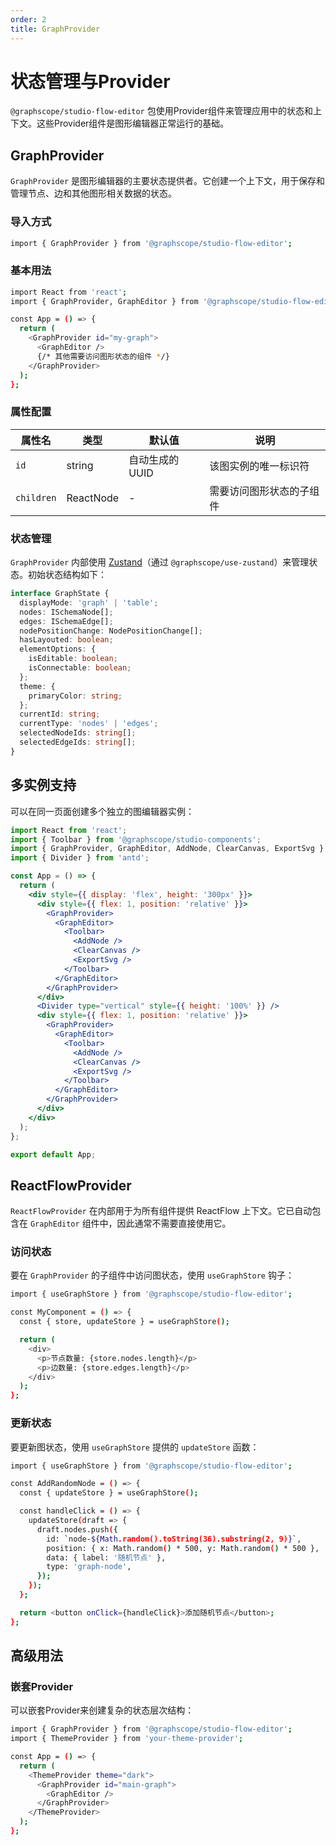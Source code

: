 ```yaml
---
order: 2
title: GraphProvider
---
```


# 状态管理与Provider

`@graphscope/studio-flow-editor` 包使用Provider组件来管理应用中的状态和上下文。这些Provider组件是图形编辑器正常运行的基础。

## GraphProvider

`GraphProvider` 是图形编辑器的主要状态提供者。它创建一个上下文，用于保存和管理节点、边和其他图形相关数据的状态。

### 导入方式

```bash
import { GraphProvider } from '@graphscope/studio-flow-editor';
```

### 基本用法

```bash
import React from 'react';
import { GraphProvider, GraphEditor } from '@graphscope/studio-flow-editor';

const App = () => {
  return (
    <GraphProvider id="my-graph">
      <GraphEditor />
      {/* 其他需要访问图形状态的组件 */}
    </GraphProvider>
  );
};
```

### 属性配置

| 属性名     | 类型      | 默认值         | 说明                     |
| ---------- | --------- | -------------- | ------------------------ |
| `id`       | string    | 自动生成的UUID | 该图实例的唯一标识符     |
| `children` | ReactNode | -              | 需要访问图形状态的子组件 |

### 状态管理

`GraphProvider` 内部使用 [Zustand](https://github.com/pmndrs/zustand)（通过 `@graphscope/use-zustand`）来管理状态。初始状态结构如下：

```typescript
interface GraphState {
  displayMode: 'graph' | 'table';
  nodes: ISchemaNode[];
  edges: ISchemaEdge[];
  nodePositionChange: NodePositionChange[];
  hasLayouted: boolean;
  elementOptions: {
    isEditable: boolean;
    isConnectable: boolean;
  };
  theme: {
    primaryColor: string;
  };
  currentId: string;
  currentType: 'nodes' | 'edges';
  selectedNodeIds: string[];
  selectedEdgeIds: string[];
}
```

## 多实例支持

可以在同一页面创建多个独立的图编辑器实例：

```jsx
import React from 'react';
import { Toolbar } from '@graphscope/studio-components';
import { GraphProvider, GraphEditor, AddNode, ClearCanvas, ExportSvg } from '@graphscope/studio-flow-editor';
import { Divider } from 'antd';

const App = () => {
  return (
    <div style={{ display: 'flex', height: '300px' }}>
      <div style={{ flex: 1, position: 'relative' }}>
        <GraphProvider>
          <GraphEditor>
            <Toolbar>
              <AddNode />
              <ClearCanvas />
              <ExportSvg />
            </Toolbar>
          </GraphEditor>
        </GraphProvider>
      </div>
      <Divider type="vertical" style={{ height: '100%' }} />
      <div style={{ flex: 1, position: 'relative' }}>
        <GraphProvider>
          <GraphEditor>
            <Toolbar>
              <AddNode />
              <ClearCanvas />
              <ExportSvg />
            </Toolbar>
          </GraphEditor>
        </GraphProvider>
      </div>
    </div>
  );
};

export default App;
```


## ReactFlowProvider

`ReactFlowProvider` 在内部用于为所有组件提供 ReactFlow 上下文。它已自动包含在 `GraphEditor` 组件中，因此通常不需要直接使用它。

### 访问状态

要在 `GraphProvider` 的子组件中访问图状态，使用 `useGraphStore` 钩子：

```bash
import { useGraphStore } from '@graphscope/studio-flow-editor';

const MyComponent = () => {
  const { store, updateStore } = useGraphStore();

  return (
    <div>
      <p>节点数量: {store.nodes.length}</p>
      <p>边数量: {store.edges.length}</p>
    </div>
  );
};
```

### 更新状态

要更新图状态，使用 `useGraphStore` 提供的 `updateStore` 函数：

```bash
import { useGraphStore } from '@graphscope/studio-flow-editor';

const AddRandomNode = () => {
  const { updateStore } = useGraphStore();

  const handleClick = () => {
    updateStore(draft => {
      draft.nodes.push({
        id: `node-${Math.random().toString(36).substring(2, 9)}`,
        position: { x: Math.random() * 500, y: Math.random() * 500 },
        data: { label: '随机节点' },
        type: 'graph-node',
      });
    });
  };

  return <button onClick={handleClick}>添加随机节点</button>;
};
```

## 高级用法

### 嵌套Provider

可以嵌套Provider来创建复杂的状态层次结构：

```bash
import { GraphProvider } from '@graphscope/studio-flow-editor';
import { ThemeProvider } from 'your-theme-provider';

const App = () => {
  return (
    <ThemeProvider theme="dark">
      <GraphProvider id="main-graph">
        <GraphEditor />
      </GraphProvider>
    </ThemeProvider>
  );
};
```

